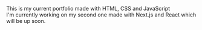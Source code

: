 This is my current portfolio made with HTML, CSS and JavaScript  
I'm currently working on my second one made with Next.js and React which will be up soon.
